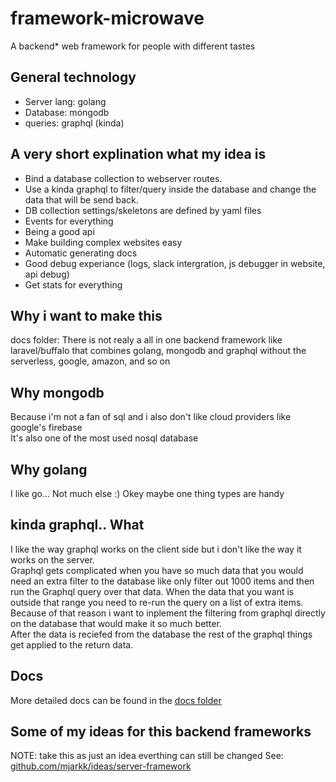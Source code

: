 # framework-microwave

A backend* web framework for people with different tastes  

## General technology

- Server lang: golang
- Database: mongodb
- queries: graphql (kinda)

## A very short explination what my idea is

- Bind a database collection to webserver routes.  
- Use a kinda graphql to filter/query inside the database and change the data that will be send back.
- DB collection settings/skeletons are defined by yaml files  
- Events for everything  
- Being a good api
- Make building complex websites easy
- Automatic generating docs
- Good debug experiance (logs, slack intergration, js debugger in website, api debug)
- Get stats for everything

## Why i want to make this

docs folder:
There is not realy a all in one backend framework like laravel/buffalo that combines golang, mongodb and graphql without the serverless, google, amazon, and so on  

## Why mongodb

Because i'm not a fan of sql and i also don't like cloud providers like google's firebase  
It's also one of the most used nosql database

## Why golang

I like go... Not much else :)
Okey maybe one thing types are handy

## kinda graphql.. What

I like the way graphql works on the client side but i don't like the way it works on the server.  
Graphql gets complicated when you have so much data that you would need an extra filter to the database like only filter out 1000 items and then run the Graphql query over that data. When the data that you want is outside that range you need to re-run the query on a list of extra items.  
Because of that reason i want to inplement the filtering from graphql directly on the database that would make it so much better.  
After the data is reciefed from the database the rest of the graphql things get applied to the return data.  

## Docs

More detailed docs can be found in the [docs folder](https://github.com/mjarkk/framework-microwave/tree/master/docs)

## Some of my ideas for this backend frameworks

NOTE: take this as just an idea everthing can still be changed
See: [github.com/mjarkk/ideas/server-framework](https://github.com/mjarkk/ideas/blob/master/server-framework/README.md)
